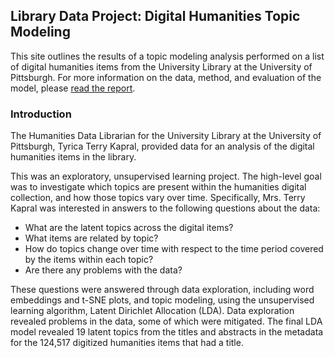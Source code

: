 ## Library Data Project: Digital Humanities Topic Modeling

This site outlines the results of a topic modeling analysis performed on a list of digital humanities items from the University Library at the University of Pittsburgh. For more information on the data, method, and evaluation of the model, please <a href="https://lisaover.github.io/DigitalHumanitiesTopicModeling/final_paper_Library_Data_Project.pdf" target="_blank">read the report</a>.

### Introduction

The Humanities Data Librarian for the University Library at the University of Pittsburgh, Tyrica Terry Kapral, provided data for an analysis of the digital humanities items in the library.

This was an exploratory, unsupervised learning project. The high-level goal was to investigate which topics are present within the humanities digital collection, and how those topics vary over time. Specifically, Mrs. Terry Kapral was interested in answers to the following questions about the data:

* What are the latent topics across the digital items?
* What items are related by topic?
* How do topics change over time with respect to the time period covered by the items within each topic?
* Are there any problems with the data?

These questions were answered through data exploration, including word embeddings and t-SNE plots, and topic modeling, using the unsupervised learning algorithm, Latent Dirichlet Allocation (LDA). Data exploration revealed problems in the data, some of which were mitigated. The final LDA model revealed 19 latent topics from the titles and abstracts in the metadata for the 124,517 digitized humanities items that had a title.
